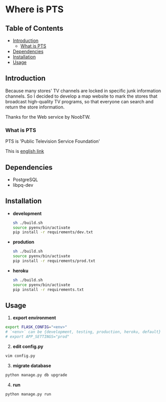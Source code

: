 # Where is PTS

## Table of Contents

* [Introduction](#Introduction)
    * [What is PTS](#What_is_PTS)
* [Dependencies](#Dependencies)
* [Installation](#Installation)
* [Usage](#Usage)

## Introduction

Because many stores' TV channels are locked in specific junk information channels. So I decided to develop a map website to mark the stores that broadcast high-quality TV programs, so that everyone can search and return the store information.

Thanks for the Web service by NoobTW.

### What is PTS

PTS is 'Public Television Service Foundation'

This is [english link](http://eng.pts.org.tw/)

## Dependencies

* PostgreSQL
* libpq-dev

## Installation

- **development**

    ```bash
    sh ./build.sh
    source pyenv/bin/activate
    pip install -r requirements/dev.txt
    ```

- **prodution**

    ```bash
    sh ./build.sh
    source pyenv/bin/activate
    pip install -r requirements/prod.txt
    ```

- **heroku**

    ```bash
    sh ./build.sh
    source pyenv/bin/activate
    pip install -r requirements.txt
    ```

## Usage

1. **export environment**

```bash 
export FLASK_CONFIG="<env>"
# `<env>` can be {development, testing, production, heroku, default}
# export APP_SETTINGS="prod"
```

2. **edit config.py**

```bash
vim config.py
```

3. **migrate database**

```bash
python manage.py db upgrade
```

4. **run**

```bash
python manage.py run
```